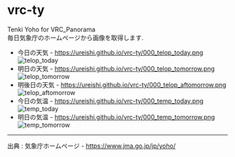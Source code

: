 # vrc-ty
Tenki Yoho for VRC_Panorama  
毎日気象庁のホームページから画像を取得します.
<!-- 時間はyamlのスケージュールを参照 -->
* 今日の天気 - <https://ureishi.github.io/vrc-ty/000_telop_today.png>
![telop_today](https://ureishi.github.io/vrc-ty/000_telop_today.png "今日の天気")
* 明日の天気 -    <https://ureishi.github.io/vrc-ty/000_telop_tomorrow.png>
![telop_tomorrow](https://ureishi.github.io/vrc-ty/000_telop_tomorrow.png "明日の天気")
* 明後日の天気 -    <https://ureishi.github.io/vrc-ty/000_telop_aftomorrow.png>
![telop_aftomorrow](https://ureishi.github.io/vrc-ty/000_telop_aftomorrow.png "明後日の天気")
* 今日の気温 - <https://ureishi.github.io/vrc-ty/000_temp_today.png>
 ![temp_today](https://ureishi.github.io/vrc-ty/000_temp_today.png "今日の気温")
* 明日の気温   - <https://ureishi.github.io/vrc-ty/000_temp_tomorrow.png>
![temp_tomorrow](https://ureishi.github.io/vrc-ty/000_temp_tomorrow.png "明日の気温")
---
出典 : 気象庁ホームページ - <https://www.jma.go.jp/jp/yoho/>
